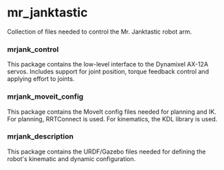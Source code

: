 # mr_janktastic

Collection of files needed to control the Mr. Janktastic robot arm.

### mrjank_control

This package contains the low-level interface to the Dynamixel AX-12A servos. Includes support for joint position, torque feedback control and applying effort to joints.



### mrjank_moveit_config

This package contains the MoveIt config files needed for planning and IK. For planning, RRTConnect is used. For kinematics, the KDL library is used. 

### mrjank_description

This package contains the URDF/Gazebo files needed for defining the robot's kinematic and dynamic configuration.
